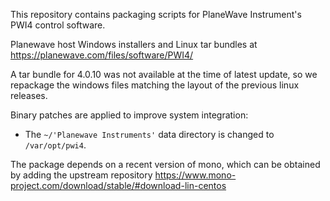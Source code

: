 This repository contains packaging scripts for PlaneWave Instrument's PWI4 control software.

Planewave host Windows installers and Linux tar bundles at https://planewave.com/files/software/PWI4/

A tar bundle for 4.0.10 was not available at the time of latest update, so we repackage the windows files matching the layout of the previous linux releases.

Binary patches are applied to improve system integration:

* The `~/'Planewave Instruments'` data directory is changed to `/var/opt/pwi4`.

The package depends on a recent version of mono, which can be obtained by adding the upstream repository https://www.mono-project.com/download/stable/#download-lin-centos
